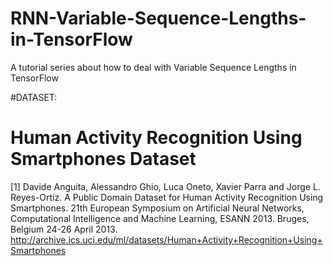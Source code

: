 # RNN-Variable-Sequence-Lengths-in-TensorFlow
A tutorial series about how to deal with Variable Sequence Lengths in TensorFlow

#DATASET:

# Human Activity Recognition Using Smartphones Dataset
[1] Davide Anguita, Alessandro Ghio, Luca Oneto, Xavier Parra and Jorge L. Reyes-Ortiz.
A Public Domain Dataset for Human Activity Recognition Using Smartphones.
21th European Symposium on Artificial Neural Networks, Computational Intelligence and Machine Learning,
ESANN 2013. Bruges, Belgium 24-26 April 2013.
http://archive.ics.uci.edu/ml/datasets/Human+Activity+Recognition+Using+Smartphones
